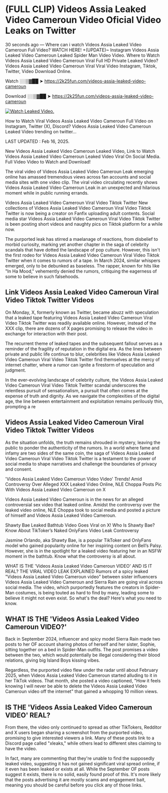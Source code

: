 # (FULL CLIP) Videos Assia Leaked Video Cameroun Video Oficial Video Leaks on Twitter

30 seconds ago — Where can i watch Videos Assia Leaked Video Cameroun Full Video? WATCH HERE! +(UPDATE)~ Instagram Videos Assia Leaked Video Cameroun Leaked Spider Man Video Video. Where to Watch Videos Assia Leaked Video Cameroun Viral Full HD Private Leaked Video? Videos Assia Leaked Video Cameroun Viral Viral Video Instagram, Tiktok, Twitter, Video Download Online.

Watch ░░▒▓██ ➤ https://2k25fun.com/videos-assia-leaked-video-cameroun

Download ░░▒▓██ ➤ https://2k25fun.com/videos-assia-leaked-video-cameroun

[![Watch Leaked Video.](https://miro.medium.com/v2/resize:fit:828/format:webp/1*cilzJN44JGOrTw9NJCrNHA.gif "Watch Leaked Video")](https://2k25fun.com/videos-assia-leaked-video-cameroun)

How to Watch Viral Videos Assia Leaked Video Cameroun Full Video on Instagram, Twitter (X), Discord? Videos Assia Leaked Video Cameroun Leaked Video trending on twitter...

LAST UPDATED : Feb 16, 2025.

New Videos Assia Leaked Video Cameroun Leaked Video, Link to Watch Videos Assia Leaked Video Cameroun Leaked Video Viral On Social Media. Full Video Video to Watch and Download!

The viral video of Videos Assia Leaked Video Cameroun Leak emerging online has amassed tremendous views across fan accounts and social media sites with one video clip. The viral video circulating recently shows Videos Assia Leaked Video Cameroun Leak in an unexpected and hilarious moment while in public running errands.

Videos Assia Leaked Video Cameroun Viral Video Tiktok Twitter New collections of Videos Assia Leaked Video Cameroun Viral Video Tiktok Twitter is now being a creator on Fanfix uploading adult contents. Social media star Videos Assia Leaked Video Cameroun Viral Video Tiktok Twitter is been posting short videos and naughty pics on Tiktok platform for a while now.

The purported leak has stirred a maelanage of reactions, from disbelief to morbid curiosity, marking yet another chapter in the saga of celebrity scandals that have dotted the landscape of pop culture. However, this isn't the first rodeo for Videos Assia Leaked Video Cameroun Viral Video Tiktok Twitter when it comes to rumors of a tape. In March 2024, similar whispers emerged, only to be debunked as baseless. The rapper, known for hits like "In Ha Mood," vehemently denied the rumors, critiquing the eagerness of some to believe in such falsehoods.

## Link Videos Assia Leaked Video Cameroun Viral Video Tiktok Twitter Videos

On Monday, X, formerly known as Twitter, became abuzz with speculation that a leaked tape featuring Videos Assia Leaked Video Cameroun Viral Video Tiktok Twitter was readily available online. However, instead of the XXX clip, there are dozens of X pages promising to release the video in exchange for interaction with their post.

The recurrent theme of leaked tapes and the subsequent fallout serves as a reminder of the fragility of reputation in the digital era. As the lines between private and public life continue to blur, celebrities like Videos Assia Leaked Video Cameroun Viral Video Tiktok Twitter find themselves at the mercy of internet chatter, where a rumor can ignite a firestorm of speculation and judgment.

In the ever-evolving landscape of celebrity culture, the Videos Assia Leaked Video Cameroun Viral Video Tiktok Twitter scandal underscores the relentless pursuit of sensationalism, a pursuit that often comes at the expense of truth and dignity. As we navigate the complexities of the digital age, the line between entertainment and exploitation remains perilously thin, prompting a re

##  Videos Assia Leaked Video Cameroun Viral Video Tiktok Twitter Videos

As the situation unfolds, the truth remains shrouded in mystery, leaving the public to ponder the authenticity of the rumors. In a world where fame and infamy are two sides of the same coin, the saga of Videos Assia Leaked Video Cameroun Viral Video Tiktok Twitter is a testament to the power of social media to shape narratives and challenge the boundaries of privacy and consent.

'Videos Assia Leaked Video Cameroun Video Video' Trends! Amid Controversy Over Alleged XXX Leaked Video Online, NLE Choppa Posts Pic With Videos Assia Leaked Video Cameroun on X

Videos Assia Leaked Video Cameroun is in the news for an alleged controversial sex video that leaked online. Amidst the controversy over the leaked video online, NLE Choppa took to social media and posted a picture of himself and Videos Assia Leaked Video Cameroun.

Shawty Bae Leaked Bathtub Video Goes Viral on X! Who Is Shawty Bae? Know About TikToker’s Naked OnlyFans Video Leak Controversy

Jasmine Orlando, aka Shawty Bae, is a popular TikToker and OnlyFans model who gained popularity online for her inspiring content on Bell’s Palsy. However, she is in the spotlight for a leaked video featuring her in an NSFW moment in the bathtub. Know what the controversy is all about.

WHAT IS THE 'Videos Assia Leaked Video Cameroun VIDEO' AND IS IT REAL? THE VIRAL VIDEO LEAK EXPLAINED Rumors of a spicy leaked "Videos Assia Leaked Video Cameroun video" between sister influencers Videos Assia Leaked Video Cameroun and Sierra Rain are going viral across social media. The video, which purportedly features the creators in Spider-Man costumes, is being touted as hard to find by many, leading some to believe it might not even exist. So what's the deal? Here's what you need to know.

## WHAT IS THE 'Videos Assia Leaked Video Cameroun VIDEO?'

Back in September 2024, influencer and spicy model Sierra Rain made two posts to her OF account sharing photos of herself and her sister, Sophie, sitting together on a bed in Spider-Man outfits. The post promises a video between the two, which would potentially be illegal considering their blood relations, giving big Island Boys kissing vibes.

Regardless, the purported video flew under the radar until about February 2025, when Videos Assia Leaked Video Cameroun started alluding to it in her TikTok videos. That month, she posted a video captioned, "How it feels knowing I will never be able to delete the Videos Assia Leaked Video Cameroun video off the internet" that gained a whopping 10 million views.

## IS THE 'Videos Assia Leaked Video Cameroun VIDEO' REAL?

From there, the video only continued to spread as other TikTokers, Redditor and X users began sharing a screenshot from the purported video, promising to give interested viewers a link. Many of these posts link to a Discord page called "xleaks," while others lead to different sites claiming to have the video.

In fact, many are commenting that they're unable to find the supposedly leaked video, suggesting it has not gained significant viral spread online, if it even has been leaked or exists at all. While the September OF posts suggest it exists, there is no solid, easily found proof of this. It's more likely that the posts advertising it are mostly scams and engagement bait, meaning you should be careful before you click any of those links.